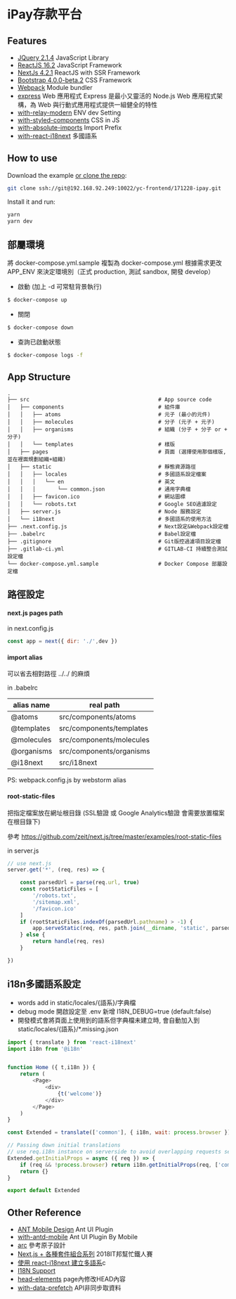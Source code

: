 # iPay存款平台


## Features

* [JQuery 2.1.4](https://jquery.com/download/) JavaScript Library
* [ReactJS 16.2](https://reactjs.org/) JavaScript Framework
* [NextJs 4.2.1](https://github.com/zeit/next.js/) ReactJS with SSR Framework
* [Bootstrap 4.0.0-beta.2](http://bootstrap.hexschool.com/docs/4.0/components/popovers/) CSS Framework
* [Webpack](https://webpack.github.io/) Module bundler
* [express](https://github.com/zeit/next.js/tree/canary/examples/custom-server-express) Web 應用程式 Express 是最小又靈活的 Node.js Web 應用程式架構，為 Web 與行動式應用程式提供一組健全的特性
* [with-relay-modern](https://github.com/zeit/next.js/tree/master/examples/with-relay-modern) ENV dev Setting
* [with-styled-components](https://github.com/zeit/next.js/tree/master/examples/with-styled-components) CSS in JS
* [with-absolute-imports](https://github.com/zeit/next.js/tree/canary/examples/with-absolute-imports) Import Prefix 
* [with-react-i18next](https://github.com/zeit/next.js/blob/canary/examples/with-react-i18next/server.js) 多國語系


## How to use

Download the example [or clone the repo](https://github.com/zeit/next.js):

```bash
git clone ssh://git@192.168.92.249:10022/yc-frontend/171228-ipay.git
```

Install it and run:

```bash
yarn
yarn dev 
```


## 部屬環境

將 docker-compose.yml.sample 複製為 docker-compose.yml
根據需求更改 APP_ENV 來決定環境別（正式 production, 測試 sandbox, 開發 develop）

- 啟動 (加上 -d 可常駐背景執行)

```bash
$ docker-compose up
```

- 關閉

```bash
$ docker-compose down
```

- 查詢已啟動狀態

```bash
$ docker-compose logs -f
```

## App Structure


```
.
├── src                                         # App source code
│   ├── components                              # 組件庫
│   │   ├── atoms                               # 元子 (最小的元件)
│   │   ├── molecules                           # 分子 (元子 + 元子)
│   │   ├── organisms                           # 組織 (分子 + 分子 or + 分子)
│   │   └── templates                           # 樣版
│   ├── pages                                   # 頁面 (選擇使用那個樣版,並在裡面規劃組織+組織)
│   ├── static                                  # 靜態資源路徑
│   │   ├── locales                             # 多國語系設定檔案
│   │   │   └── en                              # 英文
│   │   │       └── common.json                 # 通用字典檔
│   │   ├── favicon.ico                         # 網站圖標
│   │   └── robots.txt                          # Google SEO過濾設定
│   ├── server.js                               # Node 服務設定
│   └── i18next                                 # 多國語系的使用方法
├── .next.config.js                             # Next設定&Webpack設定檔
├── .babelrc                                    # Babel設定檔
├── .gitignore                                  # Git版控過濾項目設定檔
├── .gitlab-ci.yml                              # GITLAB-CI 持續整合測試設定檔
└── docker-compose.yml.sample                   # Docker Compose 部屬設定檔
```

## 路徑設定
 
 
#### next.js pages path

in next.config.js

```javascript
const app = next({ dir: './',dev })
```

#### import alias

可以省去相對路徑 ../../ 的麻煩

in .babelrc

| alias name | real path                  |
| ---------- | -------------------------- |
| @atoms     | src/components/atoms       |
| @templates | src/components/templates   |
| @molecules | src/components/molecules   |
| @organisms | src/components/organisms   |
| @i18next   | src/i18next                |
 
PS: webpack.config.js by webstorm alias

 
#### root-static-files

把指定檔案放在網址根目錄 (SSL驗證 或 Google Analytics驗證 會需要放置檔案在根目錄下)
 
參考 https://github.com/zeit/next.js/tree/master/examples/root-static-files

in server.js


```javascript
// use next.js
server.get('*', (req, res) => {

    const parsedUrl = parse(req.url, true)
    const rootStaticFiles = [
        '/robots.txt',
        '/sitemap.xml',
        '/favicon.ico'
    ]
    if (rootStaticFiles.indexOf(parsedUrl.pathname) > -1) {
        app.serveStatic(req, res, path.join(__dirname, 'static', parsedUrl.pathname))
    } else {
        return handle(req, res)
    }

})
```

## i18n多國語系設定

- words add in static/locales/{語系}/字典檔
- debug mode 開啟設定至 .env 新增 I18N_DEBUG=true (default:false)
- 開發模式會將頁面上使用到的語系但字典檔未建立時, 會自動加入到 static/locales/{語系}/*.missing.json


```javascript
import { translate } from 'react-i18next'
import i18n from '@i18n'


function Home ({ t,i18n }) {
    return (
        <Page>
            <div>
                {t('welcome')}
            </div>
        </Page>
    )
}

const Extended = translate(['common'], { i18n, wait: process.browser })(Home)

// Passing down initial translations
// use req.i18n instance on serverside to avoid overlapping requests set the language wrong
Extended.getInitialProps = async ({ req }) => {
    if (req && !process.browser) return i18n.getInitialProps(req, ['common'])
    return {}
}

export default Extended

```


## Other Reference

- [ANT Mobile Design](https://mobile.ant.design/) Ant UI Plugin
- [with-antd-mobile](https://github.com/zeit/next.js/tree/canary/examples/with-antd-mobile) Ant UI Plugin By Mobile
- [arc](https://github.com/diegohaz/arc) 參考原子設計
- [Next.js + 各種套件組合系列](https://ithelp.ithome.com.tw/articles/10190581) 2018IT邦幫忙鐵人賽
- [使用 react-i18next 建立多語系](http://jason-wang.logdown.com/posts/771654)c
- [I18N Support](https://github.com/erikras/react-redux-universal-hot-example/issues/624)
- [head-elements](https://github.com/zeit/next.js/tree/canary/examples/head-elements) page內修改HEAD內容
- [with-data-prefetch](https://github.com/zeit/next.js/tree/canary/examples/with-data-prefetch) API非同步取資料